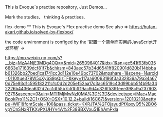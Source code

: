 

This is Evoque`s practise repository, Just Demos...

Mark the studies、 thinking & practises.

flex-demo **
This is Evoque`s Flex practise demo See also => https://hufan-akari.github.io/solved-by-flexbox/

the code environment is configed by the '配置一个简单而实用的JavaScript开发环境' -> 

https://mp.weixin.qq.com/s?__biz=MzA4NjE3MDg4OQ==&mid=2650964017&idx=1&sn=ec541f63fb0356863e171639dcf81f7b&chksm=843aec57b34d6541ff820901d820b114bbbab61326bb27bed1ca1741cc3d112e10e49bc73702&mpshare=1&scene=1&srcid=0110Xue378W5xXy6S9pQjzTF&key=117aa60093186f3a332839a79a34a670d75e93d1c595182211c1c0d2d205ef52aa17c3ac6519c43d99bbb5f4b9fa342226b4436ea632d2cc1df55b7c51bff19ac9d4c326f5391eee398c9a2376039279&ascene=0&uin=MTI1MjMwNzI0MA%3D%3D&devicetype=iMac+MacBookPro11%2C1+OSX+OSX+10.12.2+build(16C67)&version=12010210&nettype=WIFI&fontScale=100&pass_ticket=KXRJTA%2FOjayudPfXpxyQ5%2BO6ypYCnSNxRTKXyPXUHYv4A%2F38BBXVxu51EhAmPxla

